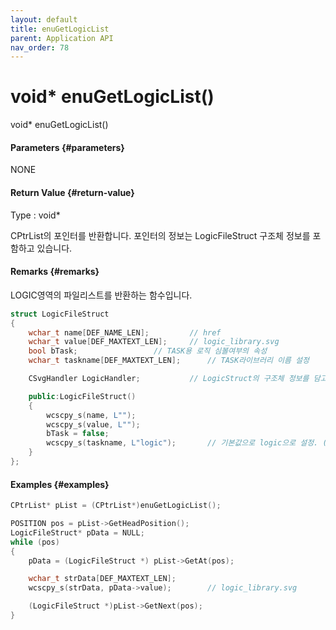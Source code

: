 ```yaml
---
layout: default
title: enuGetLogicList
parent: Application API
nav_order: 78
---
```

# void\* enuGetLogicList\(\)

void\* enuGetLogicList\(\)

#### Parameters {#parameters}

NONE

#### Return Value {#return-value}

Type : void\*

CPtrList의 포인터를 반환합니다. 포인터의 정보는 LogicFileStruct 구조체 정보를 포함하고 있습니다.

#### Remarks {#remarks}

LOGIC영역의 파일리스트를 반환하는 함수입니다.

```cpp
struct LogicFileStruct
{
	wchar_t name[DEF_NAME_LEN];			// href
	wchar_t value[DEF_MAXTEXT_LEN];		// logic_library.svg
	bool bTask;					// TASK용 로직 심볼여부의 속성
	wchar_t taskname[DEF_MAXTEXT_LEN];		// TASK라이브러리 이름 설정

	CSvgHandler LogicHandler;			// LogicStruct의 구조체 정보를 담고있음.

	public:LogicFileStruct()				
	{
		wcscpy_s(name, L"");
		wcscpy_s(value, L"");
		bTask = false;
		wcscpy_s(taskname, L"logic");		// 기본값으로 logic으로 설정. (예약어) 외부라이브러리는 logic을 사용불가.
	}
};
```

#### Examples {#examples}

```cpp
CPtrList* pList = (CPtrList*)enuGetLogicList();

POSITION pos = pList->GetHeadPosition();
LogicFileStruct* pData = NULL;
while (pos)
{
    pData = (LogicFileStruct *) pList->GetAt(pos);

    wchar_t strData[DEF_MAXTEXT_LEN];
    wcscpy_s(strData, pData->value);        // logic_library.svg

    (LogicFileStruct *)pList->GetNext(pos);
}
```



